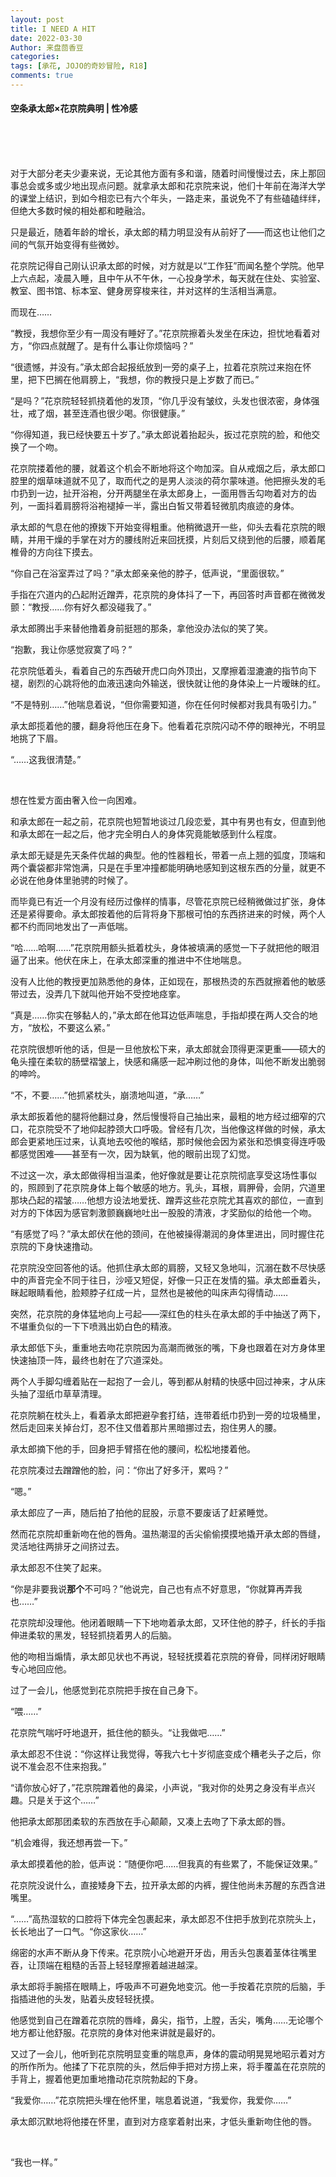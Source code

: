 ```yaml
---
layout: post
title: I NEED A HIT
date: 2022-03-30
Author: 来盘茴香豆
categories: 
tags: [承花, JOJO的奇妙冒险, R18]
comments: true
--- 
```


#### 空条承太郎×花京院典明 | 性冷感


<br/><br/><br/>


对于大部分老夫少妻来说，无论其他方面有多和谐，随着时间慢慢过去，床上那回事总会或多或少地出现点问题。就拿承太郎和花京院来说，他们十年前在海洋大学的课堂上结识，到如今相恋已有六个年头，一路走来，虽说免不了有些磕磕绊绊，但绝大多数时候的相处都和睦融洽。

只是最近，随着年龄的增长，承太郎的精力明显没有从前好了——而这也让他们之间的气氛开始变得有些微妙。

花京院记得自己刚认识承太郎的时候，对方就是以“工作狂”而闻名整个学院。他早上六点起，凌晨入睡，且中午从不午休，一心投身学术，每天就在住处、实验室、教室、图书馆、标本室、健身房穿梭来往，并对这样的生活相当满意。

而现在……

“教授，我想你至少有一周没有睡好了。”花京院擦着头发坐在床边，担忧地看着对方，“你四点就醒了。是有什么事让你烦恼吗？”

“很遗憾，并没有。”承太郎合起报纸放到一旁的桌子上，拉着花京院过来抱在怀里，把下巴搁在他肩膀上，“我想，你的教授只是上岁数了而已。”

“是吗？”花京院轻轻抓挠着他的发顶，“你几乎没有皱纹，头发也很浓密，身体强壮，戒了烟，甚至连酒也很少喝。你很健康。”

“你得知道，我已经快要五十岁了。”承太郎说着抬起头，扳过花京院的脸，和他交换了一个吻。

花京院搂着他的腰，就着这个机会不断地将这个吻加深。自从戒烟之后，承太郎口腔里的烟草味道就不见了，取而代之的是男人淡淡的荷尔蒙味道。他把擦头发的毛巾扔到一边，扯开浴袍，分开两腿坐在承太郎身上，一面用唇舌勾吻着对方的齿列，一面抖着肩膀将浴袍褪掉一半，露出白皙又带着轻微肌肉痕迹的身体。

承太郎的气息在他的撩拨下开始变得粗重。他稍微退开一些，仰头去看花京院的眼睛，并用干燥的手掌在对方的腰线附近来回抚摸，片刻后又绕到他的后腰，顺着尾椎骨的方向往下摸去。

 “你自己在浴室弄过了吗？”承太郎亲亲他的脖子，低声说，“里面很软。”

手指在穴道内的凸起附近蹭弄，花京院的身体抖了一下，再回答时声音都在微微发颤：“教授……你有好久都没碰我了。”

承太郎腾出手来替他撸着身前挺翘的那条，拿他没办法似的笑了笑。

“抱歉，我让你感觉寂寞了吗？”

花京院低着头，看着自己的东西破开虎口向外顶出，又摩擦着湿漉漉的指节向下褪，剧烈的心跳将他的血液迅速向外输送，很快就让他的身体染上一片暧昧的红。

“不是特别……”他喘息着说，“但你需要知道，你在任何时候都对我具有吸引力。”

承太郎揽着他的腰，翻身将他压在身下。他看着花京院闪动不停的眼神光，不明显地挑了下眉。

“……这我很清楚。”

<br/>

想在性爱方面由奢入俭一向困难。

和承太郎在一起之前，花京院也短暂地谈过几段恋爱，其中有男也有女，但直到他和承太郎在一起之后，他才完全明白人的身体究竟能敏感到什么程度。

承太郎无疑是先天条件优越的典型。他的性器粗长，带着一点上翘的弧度，顶端和两个囊袋都非常饱满，只是在手里冲撞都能明确地感知到这根东西的分量，就更不必说在他身体里驰骋的时候了。

而毕竟已有近一个月没有经历过像样的情事，尽管花京院已经稍微做过扩张，身体还是紧得要命。承太郎按着他的后背将身下那根可怕的东西挤进来的时候，两个人都不约而同地发出了一声低喘。

“哈……哈啊……”花京院用额头抵着枕头，身体被填满的感觉一下子就把他的眼泪逼了出来。他伏在床上，在承太郎深重的推进中不住地喘息。

没有人比他的教授更加熟悉他的身体，正如现在，那根热烫的东西就擦着他的敏感带过去，没弄几下就叫他开始不受控地痉挛。

“真是……你实在够黏人的，”承太郎在他耳边低声喘息，手指却摸在两人交合的地方，“放松，不要这么紧。”

花京院很想听他的话，但是一旦他放松下来，承太郎就会顶得更深更重——硕大的龟头撞在柔软的肠壁褶皱上，快感和痛感一起冲刷过他的身体，叫他不断发出脆弱的呻吟。

“不，不要……”他抓紧枕头，崩溃地叫道，“承……”

承太郎扳着他的腿将他翻过身，然后慢慢将自己抽出来，最粗的地方经过细窄的穴口，花京院受不了地仰起脖颈大口呼吸。曾经有几次，当他像这样做的时候，承太郎会更紧地压过来，认真地去咬他的喉结，那时候他会因为紧张和恐惧变得连呼吸都感觉困难——甚至有一次，因为缺氧，他的眼前出现了幻觉。

不过这一次，承太郎做得相当温柔，他好像就是要让花京院彻底享受这场性事似的，照顾到了花京院身体上每个敏感的地方。乳头，耳根，肩胛骨，会阴，穴道里那块凸起的褶皱……他想方设法地爱抚、蹭弄这些花京院尤其喜欢的部位，一直到对方的下体因为感官刺激颤巍巍地吐出一股股的清液，才奖励似的给他一个吻。

“有感觉了吗？”承太郎伏在他的颈间，在他被操得潮润的身体里进出，同时握住花京院的下身快速撸动。

花京院没空回答他的话。他抓住承太郎的肩膀，又轻又急地叫，沉溺在数不尽快感中的声音完全不同于往日，沙哑又短促，好像一只正在发情的猫。承太郎垂着头，眯起眼睛看他，脸颊脖子红成一片，显然也是被他的叫床声勾得情动……

突然，花京院的身体猛地向上弓起——深红色的柱头在承太郎的手中抽送了两下，不堪重负似的一下下喷溅出奶白色的精液。

承太郎低下头，重重地去吻花京院因为高潮而微张的嘴，下身也跟着在对方身体里快速抽顶一阵，最终也射在了穴道深处。

两个人手脚勾缠着贴在一起抱了一会儿，等到都从射精的快感中回过神来，才从床头抽了湿纸巾草草清理。

花京院躺在枕头上，看着承太郎把避孕套打结，连带着纸巾扔到一旁的垃圾桶里，然后走回来关掉台灯，忍不住又借着那片黑暗挪过去，抱住男人的腰。

承太郎摘下他的手，回身把手臂搭在他的腰间，松松地搂着他。

花京院凑过去蹭蹭他的脸，问：“你出了好多汗，累吗？”

“嗯。”

承太郎应了一声，随后拍了拍他的屁股，示意不要废话了赶紧睡觉。

然而花京院却重新吻在他的唇角。温热潮湿的舌尖偷偷摸摸地撬开承太郎的唇缝，灵活地往两排牙之间挤过去。

承太郎忍不住笑了起来。

“你是非要我说**那个**不可吗？”他说完，自己也有点不好意思，“你就算再弄我也……”

花京院却没理他。他闭着眼睛一下下地吻着承太郎，又环住他的脖子，纤长的手指伸进柔软的黑发，轻轻抓挠着男人的后脑。

他的吻相当煽情，承太郎见状也不再说，轻轻抚摸着花京院的脊骨，同样闭好眼睛专心地回应他。

过了一会儿，他感觉到花京院把手按在自己身下。

“喂……”

花京院气喘吁吁地退开，抵住他的额头。“让我做吧……”

承太郎忍不住说：“你这样让我觉得，等我六七十岁彻底变成个糟老头子之后，你说不准会忍不住来抱我。”

“请你放心好了，”花京院蹭着他的鼻梁，小声说，“我对你的处男之身没有半点兴趣。只是关于这个……”

他把承太郎那团柔软的东西放在手心颠颠，又凑上去吻了下承太郎的唇。

“机会难得，我还想再尝一下。”

承太郎摸着他的脸，低声说：“随便你吧……但我真的有些累了，不能保证效果。”

花京院没说什么，直接矮身下去，拉开承太郎的内裤，握住他尚未苏醒的东西含进嘴里。

“……”高热湿软的口腔将下体完全包裹起来，承太郎忍不住把手放到花京院头上，长长地出了一口气。“你这家伙……”

绵密的水声不断从身下传来。花京院小心地避开牙齿，用舌头包裹着茎体往嘴里吞，让顶端在粗糙的舌苔上轻轻摩擦着越进越深。

承太郎将手腕搭在眼睛上，呼吸声不可避免地变沉。他一手按着花京院的后脑，手指插进他的头发，贴着头皮轻轻抚摸。

他感觉到自己在蹭着花京院的唇峰，鼻尖，指节，上膛，舌尖，嘴角……无论哪个地方都让他舒服。花京院的身体对他来讲就是最好的。

又过了一会儿，他听到花京院明显变重的喘息声，身体的震动明晃晃地昭示着对方的所作所为。他揉了下花京院的头，然后伸手把对方捞上来，将手覆盖在花京院的手背上，握着他更加重地撸动花京院勃起的下身。

“我爱你……”花京院把头埋在他怀里，喘息着说道，“我爱你，我爱你……”

承太郎沉默地将他搂在怀里，直到对方痉挛着射出来，才低头重新吻住他的唇。

<br/>

“我也一样。”



<br/>

<br/><br/><br/>

